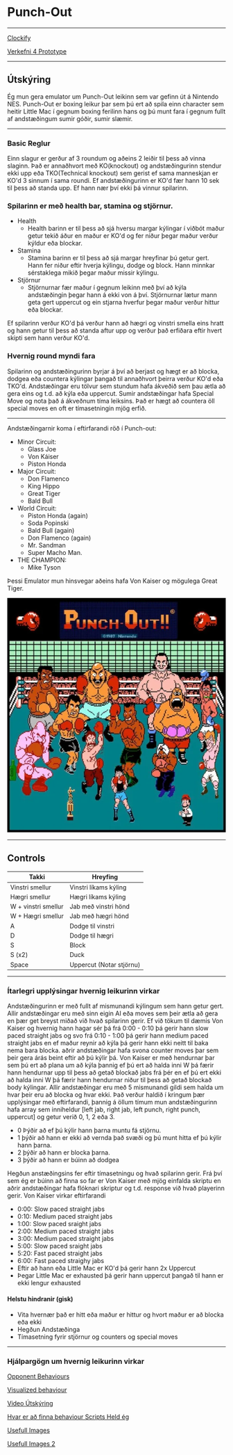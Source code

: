 # Punch-Out
---

[Clockify](https://app.clockify.me/shared/643e9b66620628718f063080)

[Verkefni 4 Prototype](https://youtu.be/lROrN00XYZ8)

---

## Útskýring

Ég mun gera emulator um Punch-Out leikinn sem var gefinn út á Nintendo NES. Punch-Out er boxing leikur þar sem þú ert að spila einn character sem heitir Little Mac 
í gegnum boxing ferilinn hans og þú munt fara í gegnum fullt af andstæðingum sumir góðir, sumir slæmir. 

---

### Basic Reglur

Einn slagur er gerður af 3 roundum og aðeins 2 leiðir til þess að vinna slaginn. Það er annaðhvort með KO(knockout) og andstæðingurinn stendur ekki upp eða TKO(Technical knockout) sem gerist ef sama manneskjan er KO'd 3 sinnum í sama roundi. Ef andstæðingurinn er KO'd fær hann 10 sek til þess að standa upp. Ef hann nær
því ekki þá vinnur spilarinn. 

### Spilarinn er með health bar, stamina og stjörnur. 
- Health
  - Health barinn er til þess að sjá hversu margar kýlingar í viðbót maður getur tekið áður en maður er KO'd og fer niður þegar maður verður kýldur eða blockar. 
- Stamina
  - Stamina barinn er til þess að sjá margar hreyfinar þú getur gert. Hann fer niður eftir hverja kýlingu, dodge og block. Hann minnkar sérstaklega mikið þegar maður missir kýlingu. 
- Stjörnur
  - Stjörnurnar fær maður í gegnum leikinn með því að kýla andstæðingin þegar hann á ekki von á því. Stjörnurnar lætur mann geta gert uppercut og ein stjarna hverfur þegar maður verður hittur eða blockar.

Ef spilarinn verður KO'd þá verður hann að hægri og vinstri smella eins hratt og hann getur til þess að standa aftur upp og verður það erfiðara eftir hvert skipti sem hann verður KO'd.

### Hvernig round myndi fara

Spilarinn og andstæðingurinn byrjar á því að berjast og hægt er að blocka, dodgea eða countera kýlingar þangað til annaðhvort þeirra verður KO'd eða TKO'd. Andstæðingar eru tölvur sem stundum hafa ákveðið sem þau ætla að gera eins og t.d. að kýla eða uppercut. Sumir andstæðingar hafa Special Move og nota það á ákveðnum tíma leiksins. Það er hægt að countera öll special moves en oft er tímasetningin mjög erfið.

---

Andstæðingarnir koma í eftirfarandi röð í Punch-out:
 - Minor Circuit: 
    - Glass Joe
    - Von Káiser
    - Piston Honda
 - Major Circuit: 
    - Don Flamenco
    - King Hippo
    - Great Tiger
    - Bald Bull
- World Circuit: 
    - Piston Honda (again)
    - Soda Popinski
    - Bald Bull (again)
    - Don Flamenco (again)
    - Mr. Sandman
    - Super Macho Man. 
 - THE CHAMPION: 
    - Mike Tyson

Þessi Emulator mun hinsvegar aðeins hafa Von Kaiser og mögulega Great Tiger.

![Allir andstæðingar](PO-allCharacters.webp)

---

## Controls

| Takki | Hreyfing |
| ----------- | ----------- |
| Vinstri smellur | Vinstri líkams kýling |
| Hægri smellur | Hægri líkams kýling |
| W + vinstri smellur | Jab með vinstri hönd |
| W + Hægri smellur | Jab með hægri hönd |
| A | Dodge til vinstri |
| D | Dodge til hægri |
| S | Block |
| S (x2) | Duck |
| Space | Uppercut (Notar stjörnu) |

---

### Ítarlegri upplýsingar hvernig leikurinn virkar

Andstæðingurinn er með fullt af mismunandi kýlingum sem hann getur gert. Allir andstæðingar eru með sinn eigin AI eða moves sem þeir ætla að gera en þær get breyst miðað við hvað spilarinn gerir. Ef við tökum til dæmis Von Kaiser og hvernig hann hagar sér þá frá 0:00 - 0:10 þá gerir hann slow paced straight jabs og svo frá 0:10 - 1:00 þá gerir hann medium paced straight jabs en ef maður reynir að kýla þá gerir hann ekki neitt til baka nema bara blocka. aðrir andstæðingar hafa svona counter moves þar sem þeir gera árás beint eftir að þú kýlir þá. Von Kaiser er með hendurnar þar sem þú ert að plana um að kýla þannig ef þú ert að halda inni W þá færir hann hendurnar upp til þess að getað blockað jabs frá þér en ef þú ert ekki að halda inni W þá færir hann hendurnar niður til þess að getað blockað body kýlingar. Allir andstæðingar eru með 5 mismunandi gildi sem halda um hvar þeir eru að blocka og hvar ekki. Það verður haldið í kringum þær upplýsingar með eftirfarandi, þannig á öllum tímum mun andstæðingurinn hafa array sem inniheldur [left jab, right jab, left punch, right punch, uppercut] og getur verið 0, 1, 2 eða 3. 
- 0 Þýðir að ef þú kýlir hann þarna muntu fá stjörnu. 
- 1 þýðir að hann er ekki að vernda það svæði og þú munt hitta ef þú kýlir hann þarna. 
- 2 þýðir að hann er blocka þarna.
- 3 þýðir að hann er búinn að dodgea

Hegðun anstæðingsins fer eftir tímasetningu og hvað spilarinn gerir. Frá því sem ég er búinn að finna so far er Von Kaiser með mjög einfalda skriptu en aðrir andstæðingar hafa flóknari
skriptur og t.d. response við hvað playerinn gerir. Von Kaiser virkar eftirfarandi 
- 0:00: Slow paced straight jabs
- 0:10: Medium paced straight jabs
- 1:00: Slow paced sraight jabs
- 2:00: Medium paced straight jabs
- 3:00: Medium paced straight jabs
- 5:00: Slow paced sraight jabs
- 5:20: Fast paced straight jabs
- 6:00: Fast paced straighy jabs
- Eftir að hann eða Little Mac er KO'd þá gerir hann 2x Uppercut
- Þegar Little Mac er exhausted þá gerir hann uppercut þangað til hann er ekki lengur exhausted

#### Helstu hindranir (gisk)

- Vita hvernær það er hitt eða maður er hittur og hvort maður er að blocka eða ekki
- Hegðun Andstæðinga
- Tímasetning fyrir stjörnur og counters og special moves

---

### Hjálpargögn um hvernig leikurinn virkar

[Opponent Behaviours](https://www.neoseeker.com/punch-out/faqs/2911548-mike-tysons-opponent.html)

[Visualized behaviour](https://tomorrowcorporation.com/posts/retro-game-internals-punch-out-behavior-script)

[Video Útskýring](https://www.youtube.com/watch?v=tlKW723EOMA)

[Hvar er að finna behaviour Scripts Held ég](https://github.com/nmikstas/mike-tysons-punch-out-disassembly)

[Usefull Images](https://nesmaps.com/maps/MikeTysonsPunchOut/MikeTysonsPunchOutBG.html)

[Usefull Images 2](https://www.mariouniverse.com/sprites-nes-mtp/)

